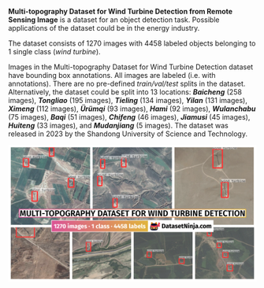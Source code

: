 **Multi-topography Dataset for Wind Turbine Detection from Remote Sensing Image** is a dataset for an object detection task. Possible applications of the dataset could be in the energy industry. 

The dataset consists of 1270 images with 4458 labeled objects belonging to 1 single class (*wind turbine*).

Images in the Multi-topography Dataset for Wind Turbine Detection dataset have bounding box annotations. All images are labeled (i.e. with annotations). There are no pre-defined <i>train/val/test</i> splits in the dataset. Alternatively, the dataset could be split into 13 locations: ***Baicheng*** (258 images), ***Tongliao*** (195 images), ***Tieling*** (134 images), ***Yilan*** (131 images), ***Ximeng*** (112 images), ***Ürümqi*** (93 images), ***Hami*** (92 images), ***Wulanchabu*** (75 images), ***Baqi*** (51 images), ***Chifeng*** (46 images), ***Jiamusi*** (45 images), ***Huiteng*** (33 images), and ***Mudanjiang*** (5 images). The dataset was released in 2023 by the Shandong University of Science and Technology.

<img src="https://github.com/dataset-ninja/multi-topography-dataset-for-wind-turbine-detection/raw/main/visualizations/poster.png">
